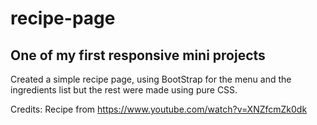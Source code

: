 # recipe-page
## One of my first responsive mini projects

Created a simple recipe page, using BootStrap for the menu and the ingredients list but the rest were made using pure CSS. 

Credits:
Recipe from https://www.youtube.com/watch?v=XNZfcmZk0dk
